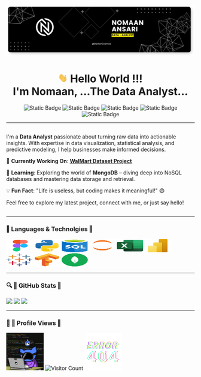 
<div>
 <img src='./images/banner.png' alt=banner>
<div>

<h1 align="center">
 <img src="https://raw.githubusercontent.com/ABSphreak/ABSphreak/master/gifs/Hi.gif"width="25px">
 </a> Hello World !!! <br>
 </a>I'm Nomaan, ...The Data Analyst...
</h1>

<div align="center">

  ![Static Badge](https://img.shields.io/badge/Github-black?style=for-the-badge&logo=Github&logoSize=auto&labelColor=343a40&link=right%2Fhttps%3A%2F%2Fgithub.com%2FDexterCosmos)
  ![Static Badge](https://img.shields.io/badge/Gitlab-bb3e03?style=for-the-badge&logo=Gitlab&logoColor=bb3e03&logoSize=auto&labelColor=000000&link=right%2Fhttps%3A%2F%2Fgithub.com%2FDexterCosmos)
  ![Static Badge](https://img.shields.io/badge/Instagram-ef476f?style=for-the-badge&logo=Instagram&logoColor=ef476f&logoSize=auto&labelColor=000000&link=right%2Fhttps%3A%2F%2Fgithub.com%2FDexterCosmos)
  ![Static Badge](https://img.shields.io/badge/Discord-%235865F2?style=for-the-badge&logo=discord&labelColor=000000)
  ![Static Badge](https://img.shields.io/badge/WEB-%238DD6F9?style=for-the-badge&logo=webpack&logoColor=%238DD6F9&labelColor=000000)
</div>

---

<div style="display: flex; justify-content: space-between; align-items: left; gap: 20px;">  
  <div style="flex: 1;">  

   I'm a **Data Analyst** passionate about turning raw data into actionable insights. With expertise in data visualization, statistical analysis, and predictive modeling, I help businesses make informed decisions.  

   🔭 **Currently Working On**: [**WalMart Dataset Project**](https://github.com/DexterCosmos/WalMart_DB)

   🌱 **Learning**: Exploring the world of **MongoDB** – diving deep into NoSQL databases and mastering data storage and retrieval.  

   💡 **Fun Fact**: "Life is useless, but coding makes it meaningful!" 😄  

   Feel free to explore my latest project, connect with me, or just say hello! 
  </div>
</div>

---

### ‖ Languages & Technolgies ‖ 

<p align="left">
  <img src="./images/SVG/Figma.svg" alt="Figma" width="70" height="35">
  <img src="./images/SVG/Python.svg" alt="Python" width=70" height="35">
  <img src="./images/SVG/SQL.svg" alt="SQL" width="70" height="35">
  <img src="./images/SVG/Jupyter notebook.svg" alt="JN" width="70" height="35">
  <img src="./images/SVG/Excel.svg" alt="Excel" width="70" height="35">
  <img src="./images/SVG/Power BI.svg" alt="Power BI" width="70" height="35">
  <img src="./images/SVG/Tableau.svg" alt="Tableau" width="70" height="35">
  <img src="./images/SVG/Tensorflow.svg" alt="Tensorflow" width="70" height="35">
  <img src="./images/SVG/mongoDB.svg" alt="MongoDB" width="70" height="35">
</p>

---

### 🔍 ‖ GitHub Stats ‖

![](https://nirzak-streak-stats.vercel.app/?user=DexterCosmos&theme=aura&hide_border=true)
![](https://github-readme-stats.vercel.app/api?username=DexterCosmos&theme=aura&hide_border=true&include_all_commits=true&count_private=true)
![](https://github-readme-stats.vercel.app/api/top-langs/?username=DexterCosmos&theme=aura&hide_border=true&include_all_commits=true&count_private=true&layout=compact)

---

### 👀 ‖ Profile Views ‖

<div align="left">

  <img src="./images/gif/Code Hacking GIF by Pizza Ninjas.gif" alt="GIF" width="100px" height="100px"/>
  <img src="https://profile-counter.glitch.me/YOUR_GITHUB_USERNAME/count.svg" alt="Visitor Count" />
  <img src="./images/gif/Internet Coding Sticker by top(node).gif" alt="GIF" width="100px" height="100px"/>
</div>